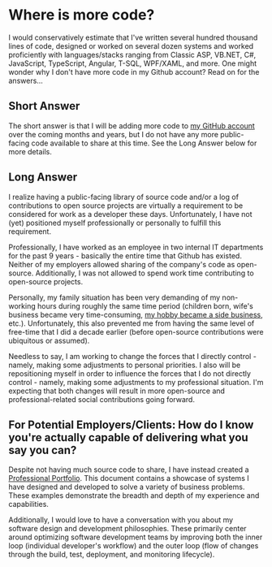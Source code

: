 # Where is more code?

I would conservatively estimate that I've written several hundred thousand lines of code, designed or worked on several dozen systems and worked proficiently with languages/stacks ranging from Classic ASP, VB.NET, C#, JavaScript, TypeScript, Angular, T-SQL, WPF/XAML, and more. One might wonder why I don't have more code in my Github account? Read on for the answers...

## Short Answer

The short answer is that I will be adding more code to [my GitHub account](https://github.com/markjsc) over the coming months and years, but I do not have any more public-facing code available to share at this time. See the Long Answer below for more details.

## Long Answer

I realize having a public-facing library of source code and/or a log of contributions to open source projects are virtually a requirement to be considered for work as a developer these days. Unfortunately, I have not (yet) positioned myself professionally or personally to fulfill this requirement.

Professionally, I have worked as an employee in two internal IT departments for the past 9 years - basically the entire time that Github has existed. Neither of my employers allowed sharing of the company's code as open-source. Additionally, I was not allowed to spend work time contributing to open-source projects.

Personally, my family situation has been very demanding of my non-working hours during roughly the same time period (children born, wife's business became very time-consuming, [my hobby became a side business](https://johnstonimagery.myportfolio.com/), etc.). Unfortunately, this also prevented me from having the same level of free-time that I did a decade earlier (before open-source contributions were ubiquitous or assumed).

Needless to say, I am working to change the forces that I directly control - namely, making some adjustments to personal priorities. I also will be repositioning myself in order to influence the forces that I do not directly control - namely, making some adjustments to my professional situation. I'm expecting that both changes will result in more open-source and professional-related social contributions going forward.

## For Potential Employers/Clients: How do I know you're actually capable of delivering what you say you can?

Despite not having much source code to share, I have instead created a [Professional Portfolio](Portfolio/Readme.md). This document contains a showcase of systems I have designed and developed to solve a variety of business problems. These examples demonstrate the breadth and depth of my experience and capabilities.

Additionally, I would love to have a conversation with you about my software design and development philosophies. These primarily center around optimizing software development teams by improving both the inner loop (individual developer's workflow) and the outer loop (flow of changes through the build, test, deployment, and monitoring lifecycle).